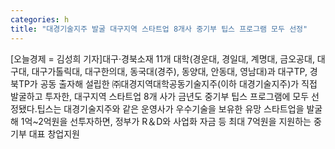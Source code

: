 ```yaml
---
categories: h
title: "대경기술지주 발굴 대구지역 스타트업 8개사 중기부 팁스 프로그램 모두 선정"
---
```

[오늘경제 = 김성희 기자]대구‧경북소재 11개 대학(경운대, 경일대, 계명대, 금오공대, 대구대, 대구가톨릭대, 대구한의대, 동국대(경주), 동양대, 안동대, 영남대)과 대구TP, 경북TP가 공동 출자해 설립한 ㈜대경지역대학공동기술지주(이하 대경기술지주)가 직접 발굴하고 투자한, 대구지역 스타트업 8개 사가 금년도 중기부 팁스 프로그램에 모두 선정됐다.팁스는 대경기술지주와 같은 운영사가 우수기술을 보유한 유망 스타트업을 발굴해 1억~2억원을 선투자하면, 정부가 R＆D와 사업화 자금 등 최대 7억원을 지원하는 중기부 대표 창업지원